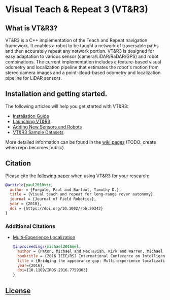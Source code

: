 # Visual Teach &amp; Repeat 3 (VT&amp;R3)

## What is VT&amp;R3?

VT&amp;R3 is a C++ implementation of the Teach and Repeat navigation framework. It enables a robot to be taught a network of traversable paths and then accurately repeat any network portion. VT&amp;R3 is designed for easy adaptation to various sensor (camera/LiDAR/RaDAR/GPS) and robot combinations. The current implementation includes a feature-based visual odometry and localization pipeline that estimates the robot's motion from stereo camera images and a point-cloud-based odometry and localization pipeline for LiDAR sensors.

## Installation and getting started.

The following articles will help you get started with VT&amp;R3:

- [Installation Guide](./wiki/installation_guide.md)
- [Launching VT&amp;R3](./wiki/launch_vtr.md)
- [Adding New Sensors and Robots](./wiki/new_sensor_robot.md)
- [VT&amp;R3 Sample Datasets](./wiki/datasets.md)

More detailed information can be found in the [wiki pages](./README.md) (TODO: create when repo becomes public).

## Citation

Please cite the [following paper](https://onlinelibrary.wiley.com/doi/full/10.1002/rob.20342) when using VT&amp;R3 for your research:

```bibtex
@article{paul2010vtr,
  author = {Furgale, Paul and Barfoot, Timothy D.},
  title = {Visual teach and repeat for long-range rover autonomy},
  journal = {Journal of Field Robotics},
  year = {2010},
  doi = {https://doi.org/10.1002/rob.20342}
}
```

### Additional Citations

- [Multi-Experience Localization](https://ieeexplore.ieee.org/abstract/document/7759303)
  ```bibtex
  @inproceedings{michael2016mel,
    author = {Paton, Michael and MacTavish, Kirk and Warren, Michael and Barfoot, Timothy D.},
    booktitle = {2016 IEEE/RSJ International Conference on Intelligent Robots and Systems (IROS)},
    title = {Bridging the appearance gap: Multi-experience localization for long-term visual teach and repeat},
    year={2016},
    doi={10.1109/IROS.2016.7759303}
  }
  ```

## [License](./LICENSE)

